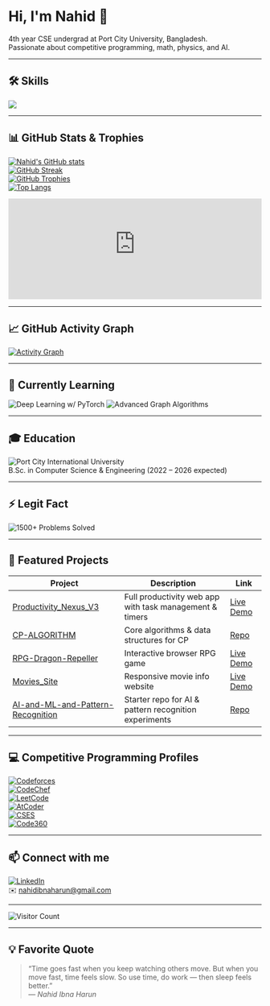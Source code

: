 # Hi, I'm Nahid 👋

4th year CSE undergrad at Port City University, Bangladesh.  
Passionate about competitive programming, math, physics, and AI.

---

## 🛠️ Skills

<p align="left">
  <img src="https://skillicons.dev/icons?i=cpp,python,js,php,mysql,html,css" />
</p>

---

## 📊 GitHub Stats & Trophies

[![Nahid's GitHub stats](https://github-readme-stats.vercel.app/api?username=nahidibnaharun&show_icons=true&theme=radical&count_private=true)](https://github.com/nahidibnaharun)  
[![GitHub Streak](https://github-readme-streak-stats.herokuapp.com/?user=nahidibnaharun&theme=radical)](https://github.com/nahidibnaharun)  
[![GitHub Trophies](https://github-profile-trophy.vercel.app/?username=nahidibnaharun&theme=radical)](https://github.com/nahidibnaharun)  
[![Top Langs](https://github-readme-stats.vercel.app/api/top-langs/?username=nahidibnaharun&layout=compact&theme=radical)](https://github.com/nahidibnaharun)
<iframe src="https://github-profile-summary-cards.vercel.app/api/cards/profile-details?username=nahidibnaharun&theme=vue" frameborder="0" width="100%" height="200"></iframe>

---

## 📈 GitHub Activity Graph
[![Activity Graph](https://github-readme-activity-graph.vercel.app/graph?username=nahidibnaharun&theme=tokyo-night)](https://github.com/nahidibnaharun)

---

## 🌱 Currently Learning

<img alt="Deep Learning w/ PyTorch" src="https://img.shields.io/badge/Deep%20Learning-PyTorch-orange?style=flat-square&logo=pytorch" />  
<img alt="Advanced Graph Algorithms" src="https://img.shields.io/badge/Graph%20Algorithms-Advanced-blue?style=flat-square" />

---

## 🎓 Education

![Port City International University](https://img.shields.io/badge/Port%20City%20IU-2022%20%E2%80%93%202026-blue?style=flat-square&logo=education)  
B.Sc. in Computer Science & Engineering (2022 – 2026 expected)

---

## ⚡ Legit Fact

![1500+ Problems Solved](https://img.shields.io/badge/Solved-1500%2B%20Problems-brightgreen?style=flat-square&logo=leetcode)

---

## 🚀 Featured Projects

| Project | Description | Link |
|---------|-------------|------|
| [Productivity_Nexus_V3](https://github.com/nahidibnaharun/Productivity_Nexus_V3) | Full productivity web app with task management & timers | [Live Demo](https://nahidibnaharun.github.io/Productivity_Nexus_V3/) |
| [CP-ALGORITHM](https://github.com/nahidibnaharun/CP-ALGORITHM) | Core algorithms & data structures for CP | [Repo](https://github.com/nahidibnaharun/CP-ALGORITHM) |
| [RPG-Dragon-Repeller](https://github.com/nahidibnaharun/RPG-Dragon-Repeller) | Interactive browser RPG game | [Live Demo](https://nahidibnaharun.github.io/RPG-Dragon-Repeller/) |
| [Movies_Site](https://github.com/nahidibnaharun/Movies_Site) | Responsive movie info website | [Live Demo](https://nahidibnaharun.github.io/Movies_Site/) |
| [AI-and-ML-and-Pattern-Recognition](https://github.com/nahidibnaharun/AI-and-ML-and-Pattern-Recognition) | Starter repo for AI & pattern recognition experiments | [Repo](https://github.com/nahidibnaharun/AI-and-ML-and-Pattern-Recognition) |

---

## 💻 Competitive Programming Profiles

[![Codeforces](https://img.shields.io/badge/Codeforces-mdnahidibnaharun-blue?logo=codeforces&style=for-the-badge)](https://codeforces.com/profile/mdnahidibnaharun)  
[![CodeChef](https://img.shields.io/badge/CodeChef-nahidibnaharun-orange?logo=codechef&style=for-the-badge)](https://www.codechef.com/users/nahidibnaharun)  
[![LeetCode](https://img.shields.io/badge/LeetCode-nahidibnaharun-yellow?logo=leetcode&style=for-the-badge)](https://leetcode.com/u/nahidibnaharun/)  
[![AtCoder](https://img.shields.io/badge/AtCoder-nahidibnaharun-red?logo=atcoder&style=for-the-badge)](https://atcoder.jp/users/nahidibnaharun)  
[![CSES](https://img.shields.io/badge/CSES-104398-blueviolet?logo=cses&style=for-the-badge)](https://cses.fi/user/104398)  
[![Code360](https://img.shields.io/badge/Naukri%20Code360-Nahid-green?logo=google&style=for-the-badge)](https://www.naukri.com/code360/profile/nahidibnaharun)

---

## 📫 Connect with me

[![LinkedIn](https://img.shields.io/badge/LinkedIn-Nahid-blue?logo=linkedin&style=for-the-badge)](https://www.linkedin.com/in/nahidibnaharun/)  
✉️ [nahidibnaharun@gmail.com](mailto:nahidibnaharun@gmail.com)

---

![Visitor Count](https://profile-counter.glitch.me/nahidibnaharun/count.svg)

---

## 💡 Favorite Quote

> “Time goes fast when you keep watching others move. But when you move fast, time feels slow. So use time, do work — then sleep feels better.”  
> — *Nahid Ibna Harun*
